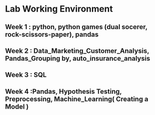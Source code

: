 # Lab Working Environment

## Week 1 : python, python games (dual socerer, rock-scissors-paper), pandas

## Week 2 : Data_Marketing_Customer_Analysis, Pandas_Grouping by, auto_insurance_analysis

## Week 3 : SQL

## Week 4 :Pandas, Hypothesis Testing, Preprocessing, Machine_Learning( Creating a Model )
